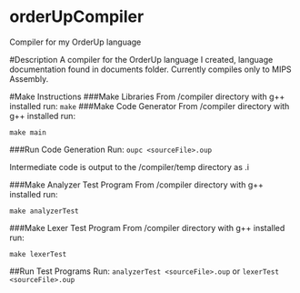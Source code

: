 # orderUpCompiler
Compiler for my OrderUp language

#Description
A compiler for the OrderUp language I created, language documentation found in documents folder.
Currently compiles only to MIPS Assembly.

#Make Instructions
###Make Libraries
  From /compiler directory with g++ installed run:
    ```
    make
    ```
###Make Code Generator
  From /compiler directory with g++ installed run:
  ```
  make main
  ```

###Run Code Generation
  Run: ```oupc <sourceFile>.oup```

  Intermediate code is output to the /compiler/temp directory as <sourceFile>.i

###Make Analyzer Test Program
From /compiler directory with g++ installed run:
  ```
  make analyzerTest
  ```
###Make Lexer Test Program
From /compiler directory with g++ installed run:
  ```
  make lexerTest
  ```
##Run Test Programs
Run: ```analyzerTest <sourceFile>.oup``` or ```lexerTest <sourceFile>.oup```
